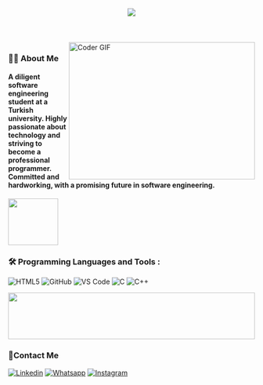 <h1 align="center">
    <img src="https://readme-typing-svg.herokuapp.com/?font=Righteous&size=35&center=true&vCenter=true&width=500&height=70&duration=4000&lines=Hi+👋;+My+Name+is+Abdulrahman;+Welcome+To+My+Profile❤️" />
</h1>
<!-- # Hello! <img src="https://raw.githubusercontent.com/MartinHeinz/MartinHeinz/master/wave.gif" width="30px"> My Name is Amr, Welcome To My Github Profile ♥  -->
<!-- <img src="https://github.com/Govindv7555/Govindv7555/blob/main/49e76e0596857673c5c80c85b84394c1.gif" width=1000px height=95px> -->

<br/>
<br/>

<img align="right" src="https://www.chawtechsolutions.com/wp-content/uploads/2019/03/developer-dribbble.gif" alt="Coder GIF" width="380" height="280">

<h3>👨‍💻 About Me</h3> 
<h4>A diligent software engineering student at a Turkish university. Highly passionate about technology and striving to become a professional programmer. Committed and hardworking, with a promising future in software engineering. </h4>


	

<img align="center" src="https://github.com/Govindv7555/Govindv7555/blob/main/49e76e0596857673c5c80c85b84394c1.gif" width= 45% height=95px>

### 🛠 Programming Languages and Tools : 

![HTML5](https://img.shields.io/badge/-HTML5-%23E44D27?style=flat-square&logo=html5&logoColor=ffffff)
![GitHub](https://img.shields.io/badge/-GitHub-181717?style=flat-square&logo=github)
![VS Code](http://img.shields.io/badge/-VS%20Code-007ACC?style=flat-square&logo=visual-studio-code&logoColor=ffffff)
![C](http://img.shields.io/badge/-C-A8B9CC?style=flat-square&logo=C&logoColor=ffffff)
![C++](http://img.shields.io/badge/-C%2B%2B-F34B7D?style=flat-square&logo=C%2B%2B&logoColor=ffffff)



<img src="https://github.com/Govindv7555/Govindv7555/blob/main/49e76e0596857673c5c80c85b84394c1.gif" width=100% height=95px>

 ### 🔗Contact Me
[![Linkedin](https://img.shields.io/badge/LinkedIn-0077B5?style=for-the-badge&logo=linkedin&logoColor=white
)](https://www.linkedin.com/in/abdulrahman-arour-6385b3303/)
[![Whatsapp](https://img.shields.io/badge/-Whatsapp-075e54?style=for-the-badge&logo=Whatsapp&logoColor=white)](https://api.whatsapp.com/send?phone=0905314534195)
[![Instagram](https://img.shields.io/badge/Instagram-E4405F?style=for-the-badge&logo=instagram&logoColor=white)](https://www.instagram.com/abdulrahmanarour/)
